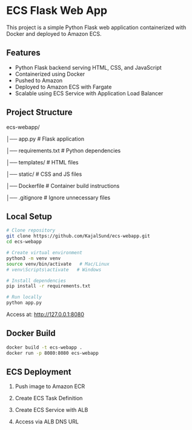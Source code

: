 # ECS Flask Web App

This project is a simple Python Flask web application containerized with Docker and deployed to Amazon ECS.

## Features
- Python Flask backend serving HTML, CSS, and JavaScript
- Containerized using Docker
- Pushed to Amazon
- Deployed to Amazon ECS with Fargate
- Scalable using ECS Service with Application Load Balancer

## Project Structure
ecs-webapp/

│── app.py # Flask application

│── requirements.txt # Python dependencies

│── templates/ # HTML files

│── static/ # CSS and JS files

│── Dockerfile # Container build instructions

│── .gitignore # Ignore unnecessary files


## Local Setup
```bash
# Clone repository
git clone https://github.com/KajalSund/ecs-webapp.git
cd ecs-webapp

# Create virtual environment
python3 -m venv venv
source venv/bin/activate   # Mac/Linux
# venv\Scripts\activate   # Windows

# Install dependencies
pip install -r requirements.txt

# Run locally
python app.py
```
Access at: http://127.0.0.1:8080

## Docker Build
```bash
docker build -t ecs-webapp .
docker run -p 8080:8080 ecs-webapp
```

## ECS Deployment
1. Push image to Amazon ECR

2. Create ECS Task Definition

3. Create ECS Service with ALB

4. Access via ALB DNS URL

